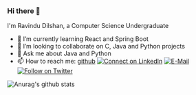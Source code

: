 ### Hi there 👋

I'm Ravindu Dilshan, a Computer Science Undergraduate
<!--
**ravdsn/ravdsn** is a ✨ _special_ ✨ repository because its `README.md` (this file) appears on your GitHub profile.

Here are some ideas to get you started:

- 🔭 I’m currently working on ...
-->

- 🌱 I’m currently learning React and Spring Boot
- 👯 I’m looking to collaborate on C, Java and Python projects
- 💬 Ask me about Java and Python
- 📫 How to reach me: [github](https://github.com/ravdsn) [![Connect on LinkedIn](https://img.shields.io/badge/--linkedin?label=LinkedIn&logo=LinkedIn&style=social)](https://www.linkedin.com/in/ravindu-dilshan/) [![E-Mail](https://img.shields.io/badge/--email?label=E-mail&logo=Gmail&style=social)](mailto:ravindu.dilshan.rd@gmail.com)[![Follow on Twitter](https://img.shields.io/badge/--twitter?label=Twitter&logo=Twitter&style=social)]()
<!--- 🤔 I’m looking for help with ...-->
<!--
- 😄 Pronouns: ...
- ⚡ Fun fact: ...
-->
![Anurag's github stats](https://github-readme-stats.vercel.app/api?username=ravdsn&show_icons=true&count_private=true&theme=dark)
